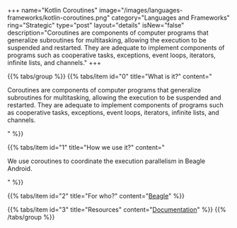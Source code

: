 +++
name="Kotlin Coroutines"
image="/images/languages-frameworks/kotlin-coroutines.png"
category="Languages and Frameworks"
ring="Strategic"
type="post"
layout="details"
isNew="false"
description="Coroutines are components of computer programs that generalize subroutines for multitasking, allowing the execution to be suspended and restarted. They are adequate to implement components of programs such as cooperative tasks, exceptions, event loops, iterators, infinite lists, and channels."
+++

{{% tabs/group %}}
  {{% tabs/item id="0" title="What is it?" content="<p>Coroutines are components of computer programs that generalize subroutines for multitasking, allowing the execution to be suspended and restarted. They are adequate to implement components of programs such as cooperative tasks, exceptions, event loops, iterators, infinite lists, and channels.</p>" %}}

  {{% tabs/item id="1" title="How we use it?" content="<p>We use coroutines to coordinate the execution parallelism in Beagle Android.</p>" %}}

  {{% tabs/item id="2" title="For who?" content="<a href='https://usebeagle.io/' target='_blank'>Beagle</a>" %}}

  {{% tabs/item id="3" title="Resources" content="<a href='https://kotlinlang.org/docs/coroutines-overview.html' target='_blank'>Documentation</a>" %}}
{{% /tabs/group %}}
